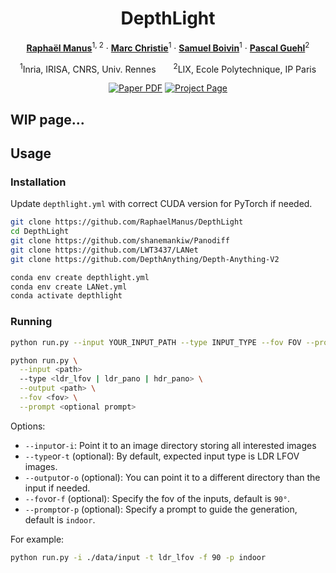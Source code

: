<div align="center">
<h1>DepthLight</h1>

[**Raphaël Manus**](https://raphaelmanus.com)<sup>1, 2</sup> · [**Marc Christie**](https://people.irisa.fr/Marc.Christie/)<sup>1</sup> · [**Samuel Boivin**](https://www.linkedin.com/in/samuel-boivin-90951a3/)<sup>1</sup> · [**Pascal Guehl**](https://pascalguehl.jimdofree.com/)<sup>2</sup>

<sup>1</sup>Inria, IRISA, CNRS, Univ. Rennes&emsp;&emsp;<sup>2</sup>LIX, Ecole Polytechnique, IP Paris
<br>

<a href="https://arxiv.org/"><img src='https://img.shields.io/badge/arXiv-DepthLight-red' alt='Paper PDF'></a>
<a href='https://depthlight.github.io'><img src='https://img.shields.io/badge/Project_Page-DepthLight-green' alt='Project Page'></a>
</div>

## WIP page...

## Usage 

### Installation

Update `depthlight.yml` with correct CUDA version for PyTorch if needed.

```bash
git clone https://github.com/RaphaelManus/DepthLight
cd DepthLight
git clone https://github.com/shanemankiw/Panodiff
git clone https://github.com/LWT3437/LANet
git clone https://github.com/DepthAnything/Depth-Anything-V2

conda env create depthlight.yml
conda env create LANet.yml
conda activate depthlight
```

### Running

```bash
python run.py --input YOUR_INPUT_PATH --type INPUT_TYPE --fov FOV --prompt OPTIONAL_PROMPT
```

```bash
python run.py \
  --input <path>
  --type <ldr_lfov | ldr_pano | hdr_pano> \
  --output <path> \
  --fov <fov> \
  --prompt <optional prompt>
```
Options:
- `--input`or`-i`: Point it to an image directory storing all interested images
- `--type`or`-t` (optional): By default, expected input type is LDR LFOV images.
- `--output`or`-o` (optional): You can point it to a different directory than the input if needed.
- `--fov`or`-f` (optional): Specify the fov of the inputs, default is `90°`.
- `--prompt`or`-p` (optional): Specify a prompt to guide the generation, default is `indoor`.

For example:
```bash
python run.py -i ./data/input -t ldr_lfov -f 90 -p indoor
```
